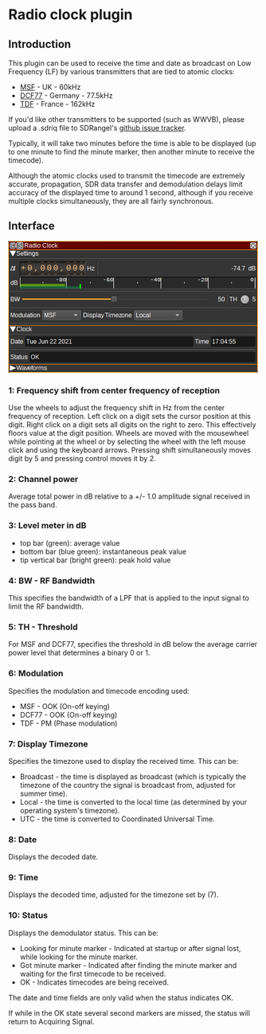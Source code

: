 <h1>Radio clock plugin</h1>

<h2>Introduction</h2>

This plugin can be used to receive the time and date as broadcast on Low Frequency (LF) by various transmitters that are tied to atomic clocks:

* [MSF](https://en.wikipedia.org/wiki/Time_from_NPL_(MSF)) - UK - 60kHz
* [DCF77](https://en.wikipedia.org/wiki/DCF77) - Germany - 77.5kHz
* [TDF](https://en.wikipedia.org/wiki/TDF_time_signal) - France - 162kHz

If you'd like other transmitters to be supported (such as WWVB), please upload a .sdriq file to SDRangel's [github issue tracker](https://github.com/f4exb/sdrangel/issues).

Typically, it will take two minutes before the time is able to be displayed (up to one minute to find the minute marker, then another minute to receive the timecode).

Although the atomic clocks used to transmit the timecode are extremely accurate, propagation, SDR data transfer and demodulation delays limit accuracy of the displayed time to around 1 second, 
although if you receive multiple clocks simultaneously, they are all fairly synchronous.

<h2>Interface</h2>

![Radio clock plugin GUI](../../../doc/img/RadioClock_plugin.png)

<h3>1: Frequency shift from center frequency of reception</h3>

Use the wheels to adjust the frequency shift in Hz from the center frequency of reception. Left click on a digit sets the cursor position at this digit. Right click on a digit sets all digits on the right to zero. This effectively floors value at the digit position. Wheels are moved with the mousewheel while pointing at the wheel or by selecting the wheel with the left mouse click and using the keyboard arrows. Pressing shift simultaneously moves digit by 5 and pressing control moves it by 2.

<h3>2: Channel power</h3>

Average total power in dB relative to a +/- 1.0 amplitude signal received in the pass band.

<h3>3: Level meter in dB</h3>

  - top bar (green): average value
  - bottom bar (blue green): instantaneous peak value
  - tip vertical bar (bright green): peak hold value

<h3>4: BW - RF Bandwidth</h3>

This specifies the bandwidth of a LPF that is applied to the input signal to limit the RF bandwidth.

<h3>5: TH - Threshold</h3>

For MSF and DCF77, specifies the threshold in dB below the average carrier power level that determines a binary 0 or 1.

<h3>6: Modulation</h3>

Specifies the modulation and timecode encoding used:

* MSF - OOK (On-off keying)
* DCF77 - OOK (On-off keying)
* TDF - PM (Phase modulation)

<h3>7: Display Timezone</h3>

Specifies the timezone used to display the received time. This can be:

* Broadcast - the time is displayed as broadcast (which is typically the timezone of the country the signal is broadcast from, adjusted for summer time).
* Local - the time is converted to the local time (as determined by your operating system's timezone).
* UTC - the time is converted to Coordinated Universal Time.

<h3>8: Date</h3>

Displays the decoded date.

<h3>9: Time</h3>

Displays the decoded time, adjusted for the timezone set by (7).

<h3>10: Status</h3>

Displays the demodulator status. This can be:

* Looking for minute marker - Indicated at startup or after signal lost, while looking for the minute marker.
* Got minute marker - Indicated after finding the minute marker and waiting for the first timecode to be received.
* OK - Indicates timecodes are being received.

The date and time fields are only valid when the status indicates OK.

If while in the OK state several second markers are missed, the status will return to Acquiring Signal.
